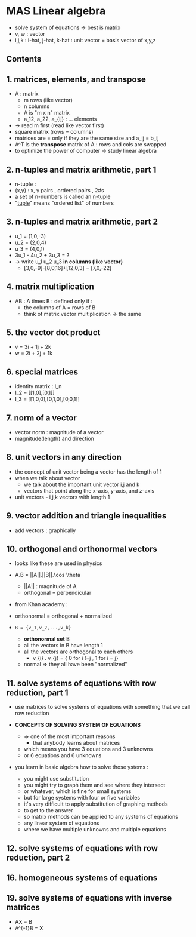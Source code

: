 # MAS Linear algebra
- solve system of equations -> best is matrix
- v, w : vector
- i,j,k : i-hat, j-hat, k-hat : unit vector = basis vector of x,y,z

## Contents

## 1. matrices, elements, and transpose
- A : matrix
    - m rows (like vector)
    - n columns
    - A is "m x n" matrix
    - a_12, a_22, a_{ij} : ... elements
- -> read m first (read like vector first)
- square matrix (rows = columns)
- matrices are = only if they are the same size and a_ij = b_ij
- A^T is the **transpose** matrix of A : rows and cols are swapped
- to optimize the power of computer -> study linear algebra

## 2. n-tuples and matrix arithmetic, part 1
- n-tuple :
- (x,y) : x, y pairs , ordered pairs , 2#s
- a set of n-numbers is called an [n-tuple](n-tuple)
- "[tuple](tuple)" means "ordered list" of numbers

## 3. n-tuples and matrix arithmetic, part 2
- u_1 = (1,0,-3)
- u_2 = (2,0,4)
- u_3 = (4,0,1)
- 3u_1 - 4u_2 + 3u_3 = ?
- -> write u_1 u_2 u_3 **in columns (like vector)**
    - [3,0,-9]-[8,0,16]+[12,0,3] = [7,0,-22]

## 4. matrix multiplication
- AB : A times B : defined only if :
    - the columns of A = rows of B
    - think of matrix vector multiplication -> the same

## 5. the vector dot product
- v = 3i + 1j + 2k
- w = 2i + 2j + 1k

## 6. special matrices
- identity matrix : I_n
- I_2 = [[1,0],[0,1]]
- I_3 = [[1,0,0],[0,1,0],[0,0,1]]

## 7. norm of a vector
- vector norm : magnitude of a vector
- magnitude(length) and direction

## 8. unit vectors in any direction
- the concept of unit vector being a vector has the length of 1
- when we talk about vector
    - we talk about the important unit vector i,j and k
    - vectors that point along the x-axis, y-axis, and z-axis
- unit vectors - i,j,k vectors with length 1

## 9. vector addition and triangle inequalities
- add vectors : graphically


## 10. orthogonal and orthonormal vectors
- looks like these are used in physics
- A.B = ||A||.||B||.\cos \theta
    - ||A|| : magnitude of A
    - orthogonal = perpendicular

- from Khan academy :
- orthonormal = orthogonal + normalized
- `B = {v_1,v_2,...,v_k}`
    - **orthonormal set** B
    - all the vectors in B have length 1
    - all the vectors are orthogonal to each others
        - v_{i} . v_{j} = { 0 for i !=j , 1 for i = j}
    - normal => they all have been "normalized"

## 11. solve systems of equations with row reduction, part 1
- use matrices to solve systems of equations with something that we call row reduction

- **CONCEPTS OF SOLVING SYSTEM OF EQUATIONS**
    - => one of the most important reasons
        - that anybody learns about matrices
    - which means you have 3 equations and 3 unknowns
    - or 6 equations and 6 unknowns
- you learn in basic algebra how to solve those ystems :
    - you might use substitution
    - you might try to graph them and see where they intersect
    - or whatever, which is fine for small systems
    - but for large systems with four or five variables
    - it's very difficult to apply substitution of graphing methods
    - to get to the answer
    - so matrix methods can be applied to any systems of equations
    - any linear system of equations
    - where we have multiple unknowns and multiple equations

## 12. solve systems of equations with row reduction, part 2

## 16. homogeneous systems of equations
## 19. solve systems of equations with inverse matrices
- AX = B
- A^{-1}B = X
